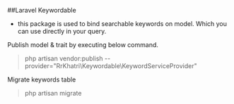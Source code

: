 ##Laravel Keywordable
- this package is used to bind searchable keywords on model. Which you can use directly in your query.

Publish model & trait by executing below command.
>php artisan vendor:publish --provider="RrKhatri\Keywordable\KeywordServiceProvider"

Migrate keywords table
>php artisan migrate
